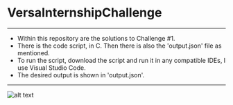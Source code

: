 # VersaInternshipChallenge

---

- Within this repository are the solutions to Challenge #1.
- There is the code script, in C. Then there is also the 'output.json' file as mentioned.
- To run the script, download the script and run it in any compatible IDEs, I use Visual Studio Code.
- The desired output is shown in 'output.json'.

---

![alt text](https://versa.com.my/wp-content/uploads/2022/09/Video-Preview-Revamp.png)

